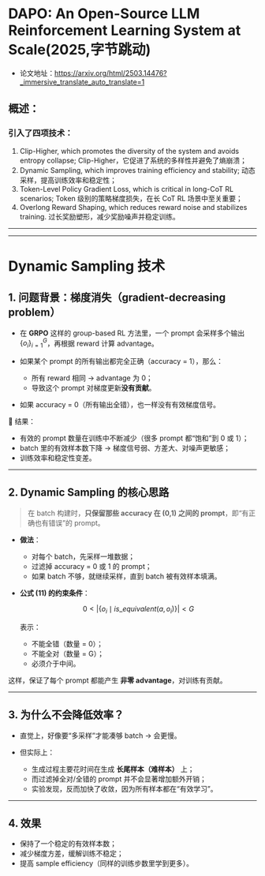 # DAPO: An Open-Source LLM Reinforcement Learning System at Scale(2025,字节跳动)
- 论文地址：https://arxiv.org/html/2503.14476?_immersive_translate_auto_translate=1


## 概述：

### 引入了四项技术：
1. Clip-Higher, which promotes the diversity of the system and avoids entropy collapse;
 Clip-Higher，它促进了系统的多样性并避免了熵崩溃；
2. Dynamic Sampling, which improves training efficiency and stability;
 动态采样，提高训练效率和稳定性；
3. Token-Level Policy Gradient Loss, which is critical in long-CoT RL scenarios;
 Token 级别的策略梯度损失，在长 CoT RL 场景中至关重要；
4. Overlong Reward Shaping, which reduces reward noise and stabilizes training.
 过长奖励塑形，减少奖励噪声并稳定训练。

---
---

# Dynamic Sampling 技术

## 1. **问题背景：梯度消失（gradient-decreasing problem）**

* 在 **GRPO** 这样的 group-based RL 方法里，一个 prompt 会采样多个输出 $\{o_i\}_{i=1}^G$，再根据 reward 计算 advantage。
* 如果某个 prompt 的所有输出都完全正确（accuracy = 1），那么：

  * 所有 reward 相同 → advantage 为 0；
  * 导致这个 prompt 对梯度更新**没有贡献**。
* 如果 accuracy = 0（所有输出全错），也一样没有有效梯度信号。

📌 结果：

* 有效的 prompt 数量在训练中不断减少（很多 prompt 都“饱和”到 0 或 1）；
* batch 里的有效样本数下降 → 梯度信号弱、方差大、对噪声更敏感；
* 训练效率和稳定性变差。

---

## 2. **Dynamic Sampling 的核心思路**

> 在 batch 构建时，**只保留那些 accuracy 在 (0,1) 之间的 prompt**，即“有正确也有错误”的 prompt。

* **做法**：

  * 对每个 batch，先采样一堆数据；
  * 过滤掉 accuracy = 0 或 1 的 prompt；
  * 如果 batch 不够，就继续采样，直到 batch 被有效样本填满。
* **公式 (11) 的约束条件**：

  $$
  0 < \big| \{o_i \mid is\_equivalent(a, o_i)\} \big| < G
  $$

  表示：

  * 不能全错（数量 = 0）；
  * 不能全对（数量 = G）；
  * 必须介于中间。

这样，保证了每个 prompt 都能产生 **非零 advantage**，对训练有贡献。

---

## 3. **为什么不会降低效率？**

* 直觉上，好像要“多采样”才能凑够 batch → 会更慢。
* 但实际上：

  * 生成过程主要花时间在生成 **长尾样本（难样本）** 上；
  * 而过滤掉全对/全错的 prompt 并不会显著增加额外开销；
  * 实验发现，反而加快了收敛，因为所有样本都在“有效学习”。

---

## 4. **效果**

* 保持了一个稳定的有效样本数；
* 减少梯度方差，缓解训练不稳定；
* 提高 sample efficiency（同样的训练步数里学到更多）。


